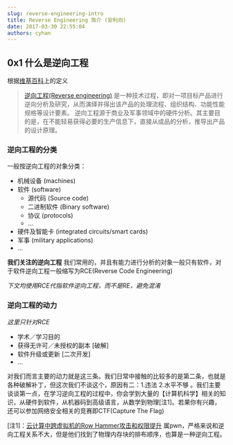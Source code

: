 ```yaml
---
slug: reverse-engineering-intro
title: Reverse Engineering 简介 (安利向)
date: 2017-03-30 22:55:04
authors: cyhan
---
```


## 0x1 什么是逆向工程
根据[维基百科](https://en.wikipedia.org/)上的定义
>[逆向工程(Reverse engineering)](https://zh.wikipedia.org/wiki/%E9%80%86%E5%90%91%E5%B7%A5%E7%A8%8B)
>是一种技术过程，即对一项目标产品进行逆向分析及研究，从而演绎并得出该产品的处理流程、组织结构、功能性能规格等设计要素。
>逆向工程源于商业及军事领域中的硬件分析。其主要目的是，在不能轻易获得必要的生产信息下，直接从成品的分析，推导出产品的设计原理。

<!-- truncate -->

### 逆向工程的分类
一般按逆向工程的对象分类：

- 机械设备 (machines)
- 软件 (software)
    - 源代码 (Source code) 
    - 二进制软件 (Binary software)
    - 协议 (protocols)
    - ...
- 硬件及智能卡 (integrated circuits/smart cards)
- 军事 (military applications)
- ...

**我们关注的逆向工程**
我们常用的，并且有能力进行分析的对象一般只有软件，对于软件逆向工程一般缩写为RCE(Reverse Code Engineering)

*下文均使用RCE代指软件逆向工程，而不是RE，避免混淆*

### 逆向工程的动力
*这里只针对RCE*

- 学术／学习目的
- 获得无许可／未授权的副本 [破解]
- 软件升级或更新 [二次开发]
- ...

对我们而言主要的动力就是这三条。我们日常中接触的比较多的是第二条，也就是各种破解补丁，但这次我们不谈这个，原因有二：1.违法 2.水平不够
。我们主要谈谈第一点，在学习逆向工程的过程中，你会学到大量的【计算机科学】相关的知识，从硬件到软件，从机器码到高级语言，从数学到物理[注1]。若果你有兴趣，还可以参加网络安全相关的竞赛即CTF(Capture The Flag)

[注1]：[云计算中跨虚拟机的Row Hammer攻击和权限提升](http://www.inforsec.org/wp/?p=1316) 属pwn，严格来说和逆向工程关系不大，但是他们找到了物理内存块的排布顺序，也算是一种逆向工程。

